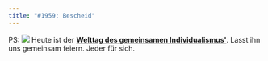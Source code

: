 ```yaml
---
title: "#1959: Bescheid"
---
```


PS:
<a href="http://www.fonflatter.de/kalender"><img src="http://www.fonflatter.de/bilder/2011.png"></a>
Heute ist der <a  href="http://www.fonflatter.de/kalender"><strong>Welttag des gemeinsamen Individualismus'</strong></a>. Lasst ihn uns gemeinsam feiern. Jeder für sich.

